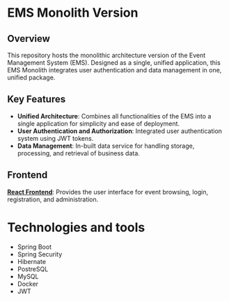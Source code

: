 # EMS Monolith Version

## Overview

This repository hosts the monolithic architecture version of the Event Management System (EMS). Designed as a single, unified application, this EMS Monolith integrates user authentication and data management in one, unified package. 

## Key Features

- **Unified Architecture**: Combines all functionalities of the EMS into a single application for simplicity and ease of deployment.
- **User Authentication and Authorization**: Integrated user authentication system using JWT tokens.
- **Data Management**: In-built data service for handling storage, processing, and retrieval of business data.

## Frontend

[**React Frontend**](https://github.com/kanakx/ems-react.git): Provides the user interface for event browsing, login, registration, and administration.

# Technologies and tools

- Spring Boot
- Spring Security
- Hibernate
- PostreSQL
- MySQL
- Docker
- JWT
